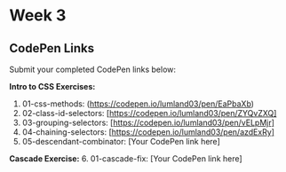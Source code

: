 
# Week 3 

## CodePen Links

Submit your completed CodePen links below:

**Intro to CSS Exercises:**

1. 01-css-methods: (https://codepen.io/lumland03/pen/EaPbaXb)
2. 02-class-id-selectors: [https://codepen.io/lumland03/pen/ZYQvZXQ]
3. 03-grouping-selectors: [https://codepen.io/lumland03/pen/vELpMjr]
4. 04-chaining-selectors: [https://codepen.io/lumland03/pen/azdExRy]
5. 05-descendant-combinator: [Your CodePen link here]

**Cascade Exercise:** 6. 01-cascade-fix: [Your CodePen link here]
